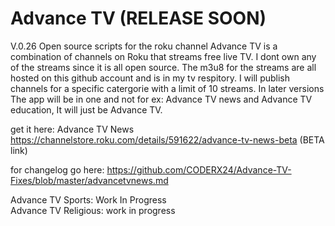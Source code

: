 # Advance TV (RELEASE SOON)
V.0.26
Open source scripts for the roku channel
Advance TV is a combination of channels on Roku that streams free live TV. I dont own any of the streams since it is all open source. The m3u8 for the streams are all hosted on this github account and is in my tv respitory. I will publish channels for a specific catergorie with a limit of 10 streams. In later versions The app will be in one and not for ex: Advance TV news and Advance TV education, It will just be Advance TV.

get it here:
Advance TV News https://channelstore.roku.com/details/591622/advance-tv-news-beta (BETA link)

for changelog go here: https://github.com/CODERX24/Advance-TV-Fixes/blob/master/advancetvnews.md
                                                                                                                                                                                   
Advance TV Sports: Work In Progress                                                                                                                                                 
Advance TV Religious: work in progress
